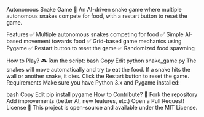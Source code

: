 Autonomous Snake Game 🐍
An AI-driven snake game where multiple autonomous snakes compete for food, with a restart button to reset the game.

Features
✅ Multiple autonomous snakes competing for food
✅ Simple AI-based movement towards food
✅ Grid-based game mechanics using Pygame
✅ Restart button to reset the game
✅ Randomized food spawning

How to Play? 🎮
Run the script:
bash
Copy
Edit
python snake_game.py
The snakes will move automatically and try to eat the food.
If a snake hits the wall or another snake, it dies.
Click the Restart button to reset the game.
Requirements
Make sure you have Python 3.x and Pygame installed:

bash
Copy
Edit
pip install pygame
How to Contribute? 🤝
Fork the repository
Add improvements (better AI, new features, etc.)
Open a Pull Request!
License
📜 This project is open-source and available under the MIT License.
